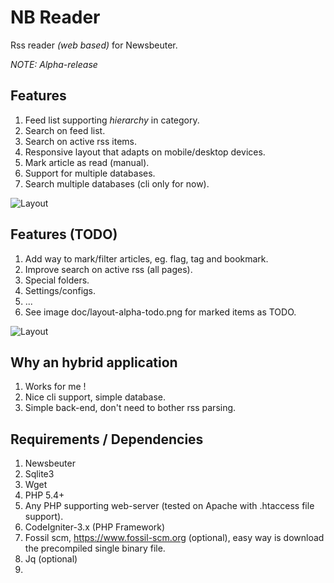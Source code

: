 
# NB Reader

Rss reader *(web based)* for Newsbeuter.

_NOTE: Alpha-release_

## Features

1. Feed list supporting *hierarchy* in category.
2. Search on feed list.
3. Search on active rss items.
4. Responsive layout that adapts on mobile/desktop devices.
5. Mark article as read (manual).
6. Support for multiple databases.
7. Search multiple databases (cli only for now).

![Layout](http://dev1.insteps.net/nbreader/layout-features.png)

## Features (TODO)

1. Add way to mark/filter articles, eg. flag, tag and bookmark.
2. Improve search on active rss (all pages).
3. Special folders.
4. Settings/configs.
5. ...
6. See image doc/layout-alpha-todo.png for marked items as TODO.

![Layout](http://dev1.insteps.net/nbreader/layout-alpha-todo.png)

## Why an hybrid application

1. Works for me !
2. Nice cli support, simple database.
3. Simple back-end, don't need to bother rss parsing.

## Requirements / Dependencies

1. Newsbeuter
2. Sqlite3
3. Wget
4. PHP 5.4+
5. Any PHP supporting web-server (tested on Apache with .htaccess file support).
6. CodeIgniter-3.x (PHP Framework)
7. Fossil scm, https://www.fossil-scm.org  (optional),
   easy way is download the precompiled single binary file.
8. Jq (optional)
9. 

